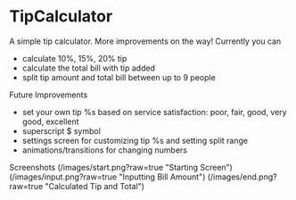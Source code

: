 TipCalculator
=============

A simple tip calculator. More improvements on the way!
Currently you can
- calculate 10%, 15%, 20% tip
- calculate the total bill with tip added
- split tip amount and total bill between up to 9 people

Future Improvements
- set your own tip %s based on service satisfaction: poor, fair, good, very good, excellent
- superscript $ symbol
- settings screen for customizing tip %s and setting split range
- animations/transitions for changing numbers

Screenshots
(/images/start.png?raw=true "Starting Screen")
(/images/input.png?raw=true "Inputting Bill Amount")
(/images/end.png?raw=true "Calculated Tip and Total")